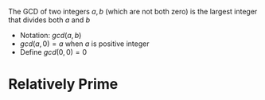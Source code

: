The GCD of two integers $a,b$ (which are not both zero) is the largest integer that divides both $a$ and $b$
- Notation: $gcd(a,b)$
- $gcd(a,0)=a$ when $a$ is positive integer
- Define $gcd(0,0)=0$

# Relatively Prime
